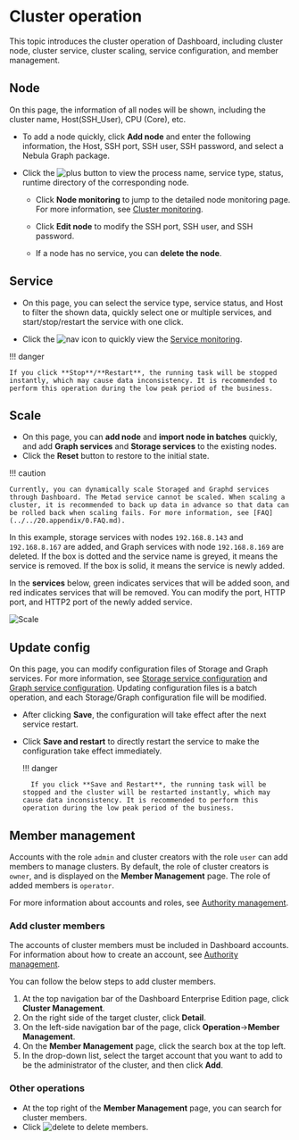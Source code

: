 # Cluster operation

This topic introduces the cluster operation of Dashboard, including cluster node, cluster service, cluster scaling, service configuration, and member management.


## Node

On this page, the information of all nodes will be shown, including the cluster name, Host(SSH_User), CPU (Core), etc.

- To add a node quickly, click **Add node** and enter the following information, the Host, SSH port, SSH user, SSH password, and select a Nebula Graph package.

- Click the ![plus](https://docs-cdn.nebula-graph.com.cn/figures/Plus.png) button to view the process name, service type, status, runtime directory of the corresponding node.

  - Click **Node monitoring** to jump to the detailed node monitoring page. For more information, see [Cluster monitoring](../4.cluster-operator/2.monitor.md).

  - Click **Edit node** to modify the SSH port, SSH user, and SSH password.
  
  - If a node has no service, you can **delete the node**.


## Service

- On this page, you can select the service type, service status, and Host to filter the shown data, quickly select one or multiple services, and start/stop/restart the service with one click.

- Click the ![nav](https://docs-cdn.nebula-graph.com.cn/figures/nav-dashboard.png) icon to quickly view the [Service monitoring](../4.cluster-operator/2.monitor.md).

!!! danger

    If you click **Stop**/**Restart**, the running task will be stopped instantly, which may cause data inconsistency. It is recommended to perform this operation during the low peak period of the business.
    
## Scale

- On this page, you can **add node** and **import node in batches** quickly, and add **Graph services** and **Storage services** to the existing nodes.
- Click the **Reset** button to restore to the initial state.

!!! caution

    Currently, you can dynamically scale Storaged and Graphd services through Dashboard. The Metad service cannot be scaled. When scaling a cluster, it is recommended to back up data in advance so that data can be rolled back when scaling fails. For more information, see [FAQ](../../20.appendix/0.FAQ.md).

In this example, storage services with nodes `192.168.8.143` and `192.168.8.167` are added, and Graph services with node `192.168.8.169` are deleted. If the box is dotted and the service name is greyed, it means the service is removed. If the box is solid, it means the service is newly added.

In the **services** below, green indicates services that will be added soon, and red indicates services that will be removed. You can modify the port, HTTP port, and HTTP2 port of the newly added service.

![Scale](https://docs-cdn.nebula-graph.com.cn/figures/scaling-ds.png)


## Update config

On this page, you can modify configuration files of Storage and Graph services. For more information, see [Storage service configuration](../../5.configurations-and-logs/1.configurations/4.storage-config.md) and [Graph service configuration](../../5.configurations-and-logs/1.configurations/3.graph-config.md). Updating configuration files is a batch operation, and each Storage/Graph configuration file will be modified.

- After clicking **Save**, the configuration will take effect after the next service restart.

- Click **Save and restart** to directly restart the service to make the configuration take effect immediately.

  !!! danger

        If you click **Save and Restart**, the running task will be stopped and the cluster will be restarted instantly, which may cause data inconsistency. It is recommended to perform this operation during the low peak period of the business.

## Member management

Accounts with the role `admin` and cluster creators with the role `user` can add members to manage clusters. By default, the role of cluster creators is `owner`, and is displayed on the **Member Management** page. The role of added members is `operator`.

For more information about accounts and roles, see [Authority management](../5.account-management.md).

### Add cluster members

The accounts of cluster members must be included in Dashboard accounts. For information about how to create an account, see [Authority management](../5.account-management.md).

You can follow the below steps to add cluster members.

1. At the top navigation bar of the Dashboard Enterprise Edition page, click **Cluster Management**.
2. On the right side of the target cluster, click **Detail**.
3. On the left-side navigation bar of the page, click **Operation**->**Member Management**.
4. On the **Member Management** page, click the search box at the top left.
5. In the drop-down list, select the target account that you want to add to be the administrator of the cluster, and then click **Add**.

### Other operations

- At the top right of the **Member Management** page, you can search for cluster members.
- Click ![delete](https://docs-cdn.nebula-graph.com.cn/figures/alert_delete.png) to delete members.
